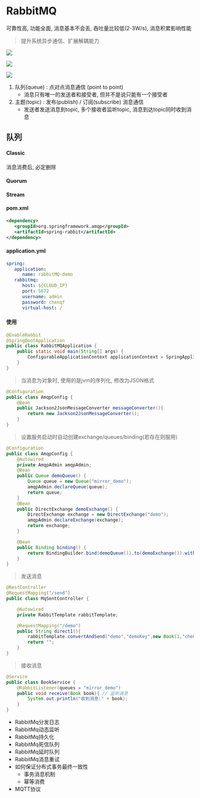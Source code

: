 # RabbitMQ

可靠性高, 功能全面, 消息基本不会丢, 吞吐量比较低(2-3W/s), 消息积累影响性能

> 提升系统异步通信、扩展解耦能力

![](https://chenqf-blog-image.oss-cn-beijing.aliyuncs.com/images/image-20230710095031737.png)

![](https://chenqf-blog-image.oss-cn-beijing.aliyuncs.com/images/image-20230710095301511.png)

![](https://chenqf-blog-image.oss-cn-beijing.aliyuncs.com/images/image-20230710095323886.png)

1. 队列(queue) : 点对点消息通信 (point to point)
   + 消息只有唯一的发送者和接受者, 但并不是说只能有一个接受者
2. 主题(topic) : 发布(publish) / 订阅(subscribe) 消息通信
   + 发送者发送消息到topic, 多个接收者监听topic, 消息到达topic同时收到消息

## 队列

#### Classic

消息消费后, 必定删除

#### Quorum

#### Stream


#### pom.xml
```xml
<dependency>
   <groupId>org.springframework.amqp</groupId>
   <artifactId>spring-rabbit</artifactId>
</dependency>
```
#### application.yml
```yaml
spring:
   application:
      name: rabbitMQ-demo
   rabbitmq:
      host: ${CLOUD_IP}
      port: 5672
      username: admin
      password: chenqf
      virtual-host: /
```

#### 使用
```java
@EnableRabbit
@SpringBootApplication
public class RabbitMQApplication {
    public static void main(String[] args) {
        ConfigurableApplicationContext applicationContext = SpringApplication.run(RabbitMQApplication.class, args);
    }
}
```

> 当消息为对象时, 使用的是jvm的序列化, 修改为JSON格式

```java
@Configuration
public class AmqpConfig {
    @Bean
    public Jackson2JsonMessageConverter messageConverter(){
        return new Jackson2JsonMessageConverter();
    }
}
```

> 设置服务启动时自动创建exchange/queues/binding(若存在则服用)

```java
@Configuration
public class AmqpConfig {
    @Autowired
    private AmqpAdmin amqpAdmin;
    @Bean
    public Queue demoQueue() {
        Queue queue = new Queue("mirror_demo");
        amqpAdmin.declareQueue(queue);
        return queue;
    }
    @Bean
    public DirectExchange demoExchange() {
        DirectExchange exchange = new DirectExchange("demo");
        amqpAdmin.declareExchange(exchange);
        return exchange;
    }

    @Bean
    public Binding binding() {
        return BindingBuilder.bind(demoQueue()).to(demoExchange()).with("demoKey");
    }
}
```

> 发送消息
```java
@RestController
@RequestMapping("/send")
public class MqSentController {

    @Autowired
    private RabbitTemplate rabbitTemplate;

    @RequestMapping("/demo")
    public String direct1(){
        rabbitTemplate.convertAndSend("demo","demoKey",new Book(1,"chenqf","haha"));
        return "";
    }
}
```
> 接收消息
```java
@Service
public class BookService {
    @RabbitListener(queues = "mirror_demo")
    public void receive(Book book){ // 监听消息
        System.out.println("收到消息:" + book);
    }
}
```


+ RabbitMq分发日志
+ RabbitMq动态监听
+ RabbitMq持久化
+ RabbitMq死信队列
+ RabbitMq延时队列
+ RabbitMq消息重试
+ 如何保证分布式事务最终一致性
  + 事务消息机制
  + 幂等消费
+ MQTT协议